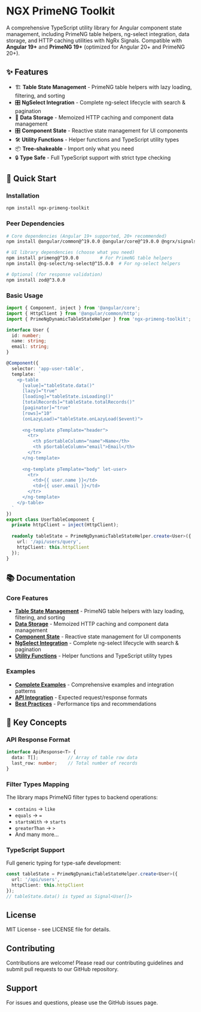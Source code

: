 # NGX PrimeNG Toolkit

A comprehensive TypeScript utility library for Angular component state management, including PrimeNG table helpers, ng-select integration, data storage, and HTTP caching utilities with NgRx Signals. Compatible with **Angular 19+** and **PrimeNG 19+** (optimized for Angular 20+ and PrimeNG 20+).

## ✨ Features

- 🏗️ **Table State Management** - PrimeNG table helpers with lazy loading, filtering, and sorting
- 🎛️ **NgSelect Integration** - Complete ng-select lifecycle with search & pagination
- 💾 **Data Storage** - Memoized HTTP caching and component data management
- 🎛️ **Component State** - Reactive state management for UI components
- 🛠️ **Utility Functions** - Helper functions and TypeScript utility types
- 📦 **Tree-shakeable** - Import only what you need
- 🔒 **Type Safe** - Full TypeScript support with strict type checking

## 🚀 Quick Start

### Installation

```bash
npm install ngx-primeng-toolkit
```

### Peer Dependencies

```bash
# Core dependencies (Angular 19+ supported, 20+ recommended)
npm install @angular/common@^19.0.0 @angular/core@^19.0.0 @ngrx/signals@^19.0.0 rxjs@^7.0.0

# UI library dependencies (choose what you need)
npm install primeng@^19.0.0        # For PrimeNG table helpers
npm install @ng-select/ng-select@^15.0.0  # For ng-select helpers

# Optional (for response validation)
npm install zod@^3.0.0
```

### Basic Usage

```typescript
import { Component, inject } from '@angular/core';
import { HttpClient } from '@angular/common/http';
import { PrimeNgDynamicTableStateHelper } from 'ngx-primeng-toolkit';

interface User {
  id: number;
  name: string;
  email: string;
}

@Component({
  selector: 'app-user-table',
  template: `
    <p-table 
      [value]="tableState.data()"
      [lazy]="true"
      [loading]="tableState.isLoading()"
      [totalRecords]="tableState.totalRecords()"
      [paginator]="true"
      [rows]="10"
      (onLazyLoad)="tableState.onLazyLoad($event)">
      
      <ng-template pTemplate="header">
        <tr>
          <th pSortableColumn="name">Name</th>
          <th pSortableColumn="email">Email</th>
        </tr>
      </ng-template>
      
      <ng-template pTemplate="body" let-user>
        <tr>
          <td>{{ user.name }}</td>
          <td>{{ user.email }}</td>
        </tr>
      </ng-template>
    </p-table>
  `
})
export class UserTableComponent {
  private httpClient = inject(HttpClient);
  
  readonly tableState = PrimeNgDynamicTableStateHelper.create<User>({
    url: '/api/users/query',
    httpClient: this.httpClient
  });
}
```

## 📚 Documentation

### Core Features
- **[Table State Management](./docs/table-state-management.md)** - PrimeNG table helpers with lazy loading, filtering, and sorting
- **[Data Storage](./docs/data-storage.md)** - Memoized HTTP caching and component data management
- **[Component State](./docs/component-state.md)** - Reactive state management for UI components
- **[NgSelect Integration](./docs/ng-select-integration.md)** - Complete ng-select lifecycle with search & pagination
- **[Utility Functions](./docs/utility-functions.md)** - Helper functions and TypeScript utility types

### Examples
- **[Complete Examples](./docs/examples/)** - Comprehensive examples and integration patterns
- **[API Integration](./docs/table-state-management.md#api-integration)** - Expected request/response formats
- **[Best Practices](./docs/table-state-management.md#best-practices)** - Performance tips and recommendations

## 🔗 Key Concepts

### API Response Format
```typescript
interface ApiResponse<T> {
  data: T[];           // Array of table row data
  last_row: number;    // Total number of records
}
```

### Filter Types Mapping
The library maps PrimeNG filter types to backend operations:
- `contains` → `like`
- `equals` → `=`
- `startsWith` → `starts`
- `greaterThan` → `>`
- And many more...

### TypeScript Support
Full generic typing for type-safe development:
```typescript
const tableState = PrimeNgDynamicTableStateHelper.create<User>({
  url: '/api/users',
  httpClient: this.httpClient
});
// tableState.data() is typed as Signal<User[]>
```

## License

MIT License - see LICENSE file for details.

## Contributing

Contributions are welcome! Please read our contributing guidelines and submit pull requests to our GitHub repository.

## Support

For issues and questions, please use the GitHub issues page.
